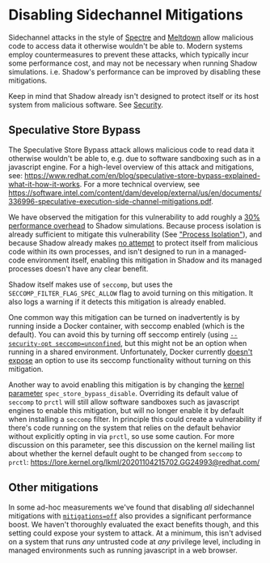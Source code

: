 # Disabling Sidechannel Mitigations

Sidechannel attacks in the style of
[Spectre](https://en.wikipedia.org/wiki/Spectre_(security_vulnerability)) and
[Meltdown](https://en.wikipedia.org/wiki/Meltdown_(security_vulnerability))
allow malicious code to access data it otherwise wouldn't be able to. Modern
systems employ countermeasures to prevent these attacks, which typically incur
some performance cost, and may not be necessary when running Shadow simulations.
i.e. Shadow's performance can be improved by disabling these mitigations.

Keep in mind that Shadow already isn't designed to protect itself or its host
system from malicious software. See [Security](security.md).

## Speculative Store Bypass

The Speculative Store Bypass attack allows malicious code to read data it
otherwise wouldn't be able to, e.g. due to software sandboxing such as in a
javascript engine.  For a high-level overview of this attack and mitigations,
see:
<https://www.redhat.com/en/blog/speculative-store-bypass-explained-what-it-how-it-works>.
For a more technical overview, see 
<https://software.intel.com/content/dam/develop/external/us/en/documents/336996-speculative-execution-side-channel-mitigations.pdf>.

We have observed the mitigation for this vulnerability to add roughly a [30%
performance overhead](https://github.com/shadow/shadow/issues/1489#issuecomment-871445482) to Shadow simulations. Because process isolation is
already sufficient to mitigate this vulnerability (See ["Process
Isolation"](https://software.intel.com/content/dam/develop/external/us/en/documents/336996-speculative-execution-side-channel-mitigations.pdf)),
and because Shadow already makes [no attempt](security.md) to protect itself
from malicious code within its own processes, and isn't designed to run in a
managed-code environment itself, enabling this mitigation in Shadow and its
managed processes doesn't have any clear benefit.

Shadow itself makes use of `seccomp`, but uses the
`SECCOMP_FILTER_FLAG_SPEC_ALLOW` flag to avoid turning on this mitigation.  It
also logs a warning if it detects this mitigation is already enabled.

One common way this mitigation can be turned on inadvertently is by running
inside a Docker container, with seccomp enabled (which is the default).  You can
avoid this by turning off seccomp entirely (using [`--security-opt
seccomp=unconfined`](https://docs.docker.com/engine/security/seccomp/#run-without-the-default-seccomp-profile), but this might not be an option when running in a
shared environment. Unfortunately, Docker currently [doesn't
expose](https://github.com/moby/moby/issues/42619) an option to use its seccomp
functionality without turning on this mitigation. 

Another way to avoid enabling this mitigation is by changing the [kernel
parameter](
https://www.kernel.org/doc/html/latest/admin-guide/kernel-parameters.html)
`spec_store_bypass_disable`. Overriding its default value of `seccomp` to
`prctl` will still allow software sandboxes such as javascript engines to enable
this mitigation, but will no longer enable it by default when installing a
`seccomp` filter. In principle this could create a vulnerability if there's code
running on the system that relies on the default behavior without explicitly
opting in via `prctl`, so use some caution. For more discussion on this
parameter, see this discussion on the kernel mailing list about whether the
kernel default ought to be changed from `seccomp` to `prctl`:
<https://lore.kernel.org/lkml/20201104215702.GG24993@redhat.com/>

## Other mitigations

In some ad-hoc measurements we've found that disabling *all* sidechannel
mitigations with
[`mitigations=off`](https://www.kernel.org/doc/html/latest/admin-guide/kernel-parameters.html)
also provides a significant performance boost. We haven't thoroughly evaluated
the exact benefits though, and this setting could expose your system to attack.
At a minimum, this isn't advised on a system that runs *any* untrusted code at
*any* privilege level, including in managed environments such as running
javascript in a web browser.
